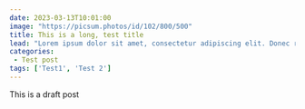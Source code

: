 ```yaml
---
date: 2023-03-13T10:01:00
image: "https://picsum.photos/id/102/800/500"
title: This is a long, test title
lead: "Lorem ipsum dolor sit amet, consectetur adipiscing elit. Donec rutrum lectus non tempor vehicula. Aenean scelerisque erat ligula, in iaculis purus elementum eget."
categories:
 - Test post
tags: ['Test1', 'Test 2']
---
```

This is a draft post
